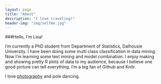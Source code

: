```yaml
---
layout: page
title: "About"
description: "I love traveling!"
header-img: "img/selfme.jpg"
---
```


###Hello, I'm Lisa!

I’m currently a PhD student from Department of Statistics, Dalhousie University. I have been doing some multi class classification in data mining. Now I’m learning some text mining and model combination. I enjoy making and showing pretty R plots of data to my audience, because I believe one good picture can tell everything. I’m a big fan of Github and Knitr.

I love [photography](https://www.flickr.com/photos/lisaling/) and pole dancing.


